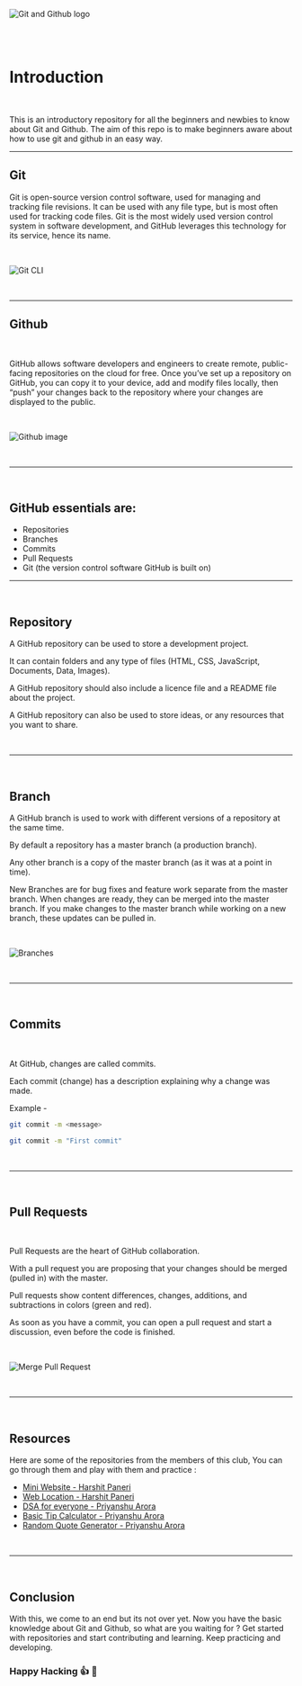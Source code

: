![Git and Github logo](/images/img_github_account.jpg "Logo")

<br>
<br>


# Introduction
<br>

This is an introductory repository for all the beginners and newbies to know about Git and Github.
The aim of this repo is to make beginners aware about how to use git and github in an easy way.
<br>

---

## Git
 
Git is open-source version control software, used for managing and tracking file revisions. It can be used with any file type, but is most often used for tracking code files. Git is the most widely used version control system in software development, and GitHub leverages this technology for its service, hence its name.

<br>

![Git CLI](images/git_vs.png "git cli on vscode")

<br>

---

## Github

<br>

GitHub allows software developers and engineers to create remote, public-facing repositories on the cloud for free. Once you’ve set up a repository on GitHub, you can copy it to your device, add and modify files locally, then “push” your changes back to the repository where your changes are displayed to the public.

<br>

![Github image](images/github-after.png "github image")

<br>

---

<br>

## GitHub essentials are:
* Repositories
* Branches
* Commits
* Pull Requests
* Git (the version control software GitHub is built on)

------

<br>

## Repository

A GitHub repository can be used to store a development project.

It can contain folders and any type of files (HTML, CSS, JavaScript, Documents, Data, Images).

A GitHub repository should also include a licence file and a README file about the project.

A GitHub repository can also be used to store ideas, or any resources that you want to share.

<br>

----

<br> 

## Branch

A GitHub branch is used to work with different versions of a repository at the same time.

By default a repository has a master branch (a production branch).

Any other branch is a copy of the master branch (as it was at a point in time).

New Branches are for bug fixes and feature work separate from the master branch. When changes are ready, they can be merged into the master branch. If you make changes to the master branch while working on a new branch, these updates can be pulled in.

<br>

![Branches](images/branches.png "branches demo" )

<br>

---

<br>

## Commits

<br>

At GitHub, changes are called commits.

Each commit (change) has a description explaining why a change was made.

Example - 

```bash
git commit -m <message>

git commit -m "First commit"
```
<br>

---

<br>

## Pull Requests

<br>

Pull Requests are the heart of GitHub collaboration.

With a pull request you are proposing that your changes should be merged (pulled in) with the master.

Pull requests show content differences, changes, additions, and subtractions in colors (green and red).

As soon as you have a commit, you can open a pull request and start a discussion, even before the code is finished.

<br>

![Merge Pull Request](images/PullReq.png "Merge")

<br>

---

<br>

## Resources

Here are some of the repositories from the members of this club, You can go through them and play with them and practice :

* [Mini Website - Harshit Paneri](https://github.com/harshit-paneri/mini-webiste)
* [Web Location - Harshit Paneri](https://github.com/harshit-paneri/Web-Location)
* [DSA for everyone - Priyanshu Arora](https://github.com/priyanshuarora595/dsa-for-everyone)
* [Basic Tip Calculator - Priyanshu Arora](https://github.com/priyanshuarora595/BasicTipCalculator)
* [Random Quote Generator - Priyanshu Arora](https://github.com/priyanshuarora595/Random-Quote-Generator)

<br>

---

<br>

## Conclusion

With this, we come to an end but its not over yet. Now you have the basic knowledge about Git and Github, so what are you waiting for ? Get started with repositories and start contributing and learning. Keep practicing and developing.

### Happy Hacking 👍 🥳
